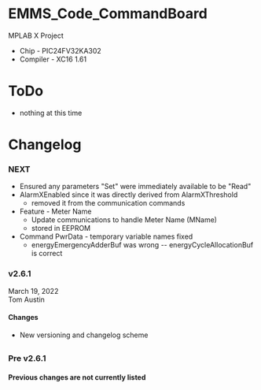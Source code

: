 # EMMS_Code_CommandBoard
MPLAB X Project
- Chip - PIC24FV32KA302
- Compiler - XC16 1.61

# ToDo
- nothing at this time

# Changelog
### NEXT
- Ensured any parameters "Set" were immediately available to be "Read"
- AlarmXEnabled since it was directly derived from AlarmXThreshold
  - removed it from the communication commands
- Feature - Meter Name
  - Update communications to handle Meter Name (MName)
  - stored in EEPROM
- Command PwrData - temporary variable names fixed
  - energyEmergencyAdderBuf was wrong -- energyCycleAllocationBuf is correct


### v2.6.1
March 19, 2022<br />
Tom Austin
#### Changes
- New versioning and changelog scheme
## 
### Pre v2.6.1
#### Previous changes are not currently listed
